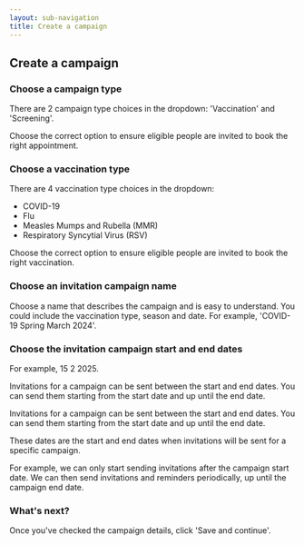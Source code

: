 ```yaml
---
layout: sub-navigation
title: Create a campaign
---
```



## Create a campaign

### Choose a campaign type

There are 2 campaign type choices in the dropdown: 'Vaccination' and 'Screening'.

Choose the correct option to ensure eligible people are invited to book the right appointment.

### Choose a vaccination type

There are 4 vaccination type choices in the dropdown:

-   COVID-19
-   Flu
-   Measles Mumps and Rubella (MMR)
-   Respiratory Syncytial Virus (RSV)

Choose the correct option to ensure eligible people are invited to book the right vaccination.

### Choose an invitation campaign name

Choose a name that describes the campaign and is easy to understand. You could include the vaccination type, season and date. For example, 'COVID-19 Spring March 2024'.

### Choose the invitation campaign start and end dates

For example, 15 2 2025.

Invitations for a campaign can be sent between the start and end dates. You can send them starting from the start date and up until the end date.

Invitations for a campaign can be sent between the start and end dates. You can send them starting from the start date and up until the end date.

These dates are the start and end dates when invitations will be sent for a specific campaign.

For example, we can only start sending invitations after the campaign start date. We can then send invitations and reminders periodically, up until the campaign end date.

### What's next?

Once you've checked the campaign details, click 'Save and continue'.